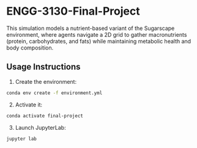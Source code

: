 # ENGG-3130-Final-Project

This simulation models a nutrient-based variant of the Sugarscape environment, where agents navigate a 2D grid to gather macronutrients (protein, carbohydrates, and fats) while maintaining metabolic health and body composition.

## Usage Instructions

1. Create the environment:

```bash
conda env create -f environment.yml
```

2. Activate it:

```bash
conda activate final-project
```

3. Launch JupyterLab:

```bash
jupyter lab
```

